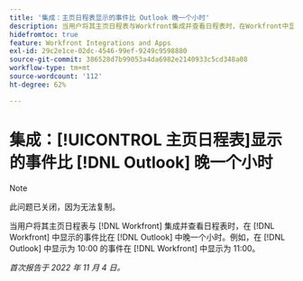 ```yaml
---
title: '集成：主页日程表显示的事件比 Outlook 晚一个小时'
description: 当用户将其主页日程表与Workfront集成并查看日程表时，在Workfront中显示的事件比在Outlook中晚一个小时。 例如，在Outlook中显示为10:00的事件在Workfront中显示为11:00。
hidefromtoc: true
feature: Workfront Integrations and Apps
exl-id: 29c2e1ce-02dc-4546-99ef-9249c9598880
source-git-commit: 386528d7b99053a4da6982e2140933c5cd348a08
workflow-type: tm+mt
source-wordcount: '112'
ht-degree: 62%

---
```


# 集成：[!UICONTROL 主页日程表]显示的事件比 [!DNL Outlook] 晚一个小时

>[!NOTE]
>
>此问题已关闭，因为无法复制。

当用户将其主页日程表与 [!DNL Workfront] 集成并查看日程表时，在 [!DNL Workfront] 中显示的事件比在 [!DNL Outlook] 中晚一个小时。例如，在 [!DNL Outlook] 中显示为 10:00 的事件在 [!DNL Workfront] 中显示为 11:00。

_首次报告于 2022 年 11 月 4 日。_
